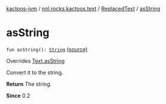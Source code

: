 [kactoos-jvm](../../index.md) / [nnl.rocks.kactoos.text](../index.md) / [ReplacedText](index.md) / [asString](.)

# asString

`fun asString(): `[`String`](https://kotlinlang.org/api/latest/jvm/stdlib/kotlin/-string/index.html) [(source)](https://github.com/neonailol/kactoos/blob/master/kactoos-jvm/src/main/kotlin/nnl/rocks/kactoos/text/ReplacedText.kt#L61)

Overrides [Text.asString](../../nnl.rocks.kactoos/-text/as-string.md)

Convert it to the string.

**Return**
The string.

**Since**
0.2

